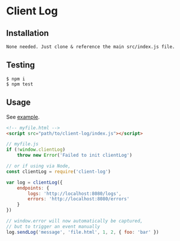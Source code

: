 # Client Log

## Installation

```shell
None needed. Just clone & reference the main src/index.js file.
```

## Testing

```shell
$ npm i
$ npm test
```

## Usage

See [example](example/).

```html
<!-- myfile.html -->
<script src="path/to/client-log/index.js"></script>
```

```javascript
// myfile.js
if (!window.clientLog)
    throw new Error('Failed to init clientLog')

// or if using via Node,
const clientLog = require('client-log')

var log = clientLog({
    endpoints: {
        logs: 'http://localhost:8080/logs',
        errors: 'http://localhost:8080/errors'
    }
})

// window.error will now automatically be captured,
// but to trigger an event manually
log.sendLog('message', 'file.html', 1, 2, { foo: 'bar' })
```
